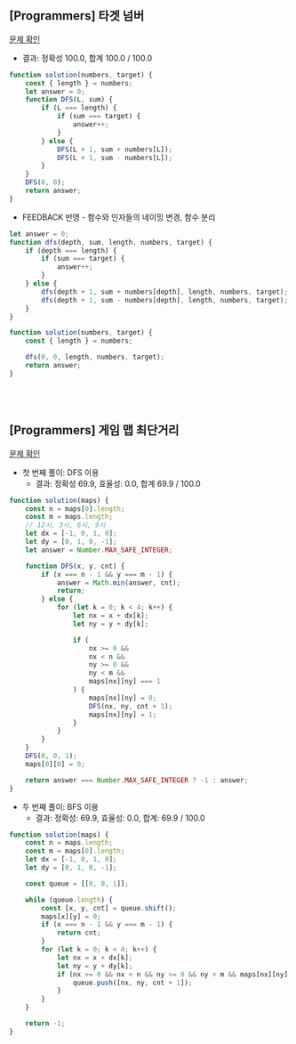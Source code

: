 ## [Programmers] 타겟 넘버

[문제 확인](https://school.programmers.co.kr/learn/courses/30/lessons/43165?language=javascript)

-   결과: 정확성 100.0, 합계 100.0 / 100.0

<!-- FEEDBACK: 함수 네이밍 카멜 케이스, L의 네이밍, 가능하다면 분리 -->

```js
function solution(numbers, target) {
    const { length } = numbers;
    let answer = 0;
    function DFS(L, sum) {
        if (L === length) {
            if (sum === target) {
                answer++;
            }
        } else {
            DFS(L + 1, sum + numbers[L]);
            DFS(L + 1, sum - numbers[L]);
        }
    }
    DFS(0, 0);
    return answer;
}
```

-   FEEDBACK 반영 - 함수와 인자들의 네이밍 변경, 함수 분리

```js
let answer = 0;
function dfs(depth, sum, length, numbers, target) {
    if (depth === length) {
        if (sum === target) {
            answer++;
        }
    } else {
        dfs(depth + 1, sum + numbers[depth], length, numbers, target);
        dfs(depth + 1, sum - numbers[depth], length, numbers, target);
    }
}

function solution(numbers, target) {
    const { length } = numbers;

    dfs(0, 0, length, numbers, target);
    return answer;
}
```

<br>
<br>

## [Programmers] 게임 맵 최단거리

[문제 확인](https://school.programmers.co.kr/learn/courses/30/lessons/1844)

-   첫 번째 풀이: DFS 이용
    -   결과: 정확성 69.9, 효율성: 0.0, 합계 69.9 / 100.0

```js
function solution(maps) {
    const n = maps[0].length;
    const m = maps.length;
    // 12시, 3시, 6시, 9시
    let dx = [-1, 0, 1, 0];
    let dy = [0, 1, 0, -1];
    let answer = Number.MAX_SAFE_INTEGER;

    function DFS(x, y, cnt) {
        if (x === n - 1 && y === m - 1) {
            answer = Math.min(answer, cnt);
            return;
        } else {
            for (let k = 0; k < 4; k++) {
                let nx = x + dx[k];
                let ny = y + dy[k];

                if (
                    nx >= 0 &&
                    nx < n &&
                    ny >= 0 &&
                    ny < m &&
                    maps[nx][ny] === 1
                ) {
                    maps[nx][ny] = 0;
                    DFS(nx, ny, cnt + 1);
                    maps[nx][ny] = 1;
                }
            }
        }
    }
    DFS(0, 0, 1);
    maps[0][0] = 0;

    return answer === Number.MAX_SAFE_INTEGER ? -1 : answer;
}
```

<!-- FEEDBACK: 효율성 풀어오기. -->

-   두 번째 풀이: BFS 이용
    -   결과: 정확성: 69.9, 효율성: 0.0, 합계: 69.9 / 100.0

```js
function solution(maps) {
    const n = maps.length;
    const m = maps[0].length;
    let dx = [-1, 0, 1, 0];
    let dy = [0, 1, 0, -1];

    const queue = [[0, 0, 1]];

    while (queue.length) {
        const [x, y, cnt] = queue.shift();
        maps[x][y] = 0;
        if (x === n - 1 && y === m - 1) {
            return cnt;
        }
        for (let k = 0; k < 4; k++) {
            let nx = x + dx[k];
            let ny = y + dy[k];
            if (nx >= 0 && nx < n && ny >= 0 && ny < m && maps[nx][ny] === 1) {
                queue.push([nx, ny, cnt + 1]);
            }
        }
    }

    return -1;
}
```
